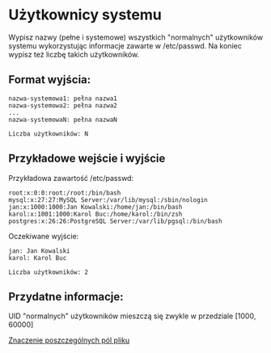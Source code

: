 # Użytkownicy systemu
Wypisz nazwy (pełne i systemowe) wszystkich "normalnych" użytkowników
systemu wykorzystując informacje zawarte w /etc/passwd. Na koniec wypisz
też liczbę takich użytkowników.

## Format wyjścia:
```
nazwa-systemowa1: pełna nazwa1
nazwa-systemowa2: pełna nazwa2
...
nazwa-systemowaN: pełna nazwaN

Liczba użytkowników: N
```

## Przykładowe wejście i wyjście
Przykładowa zawartość /etc/passwd:
```
root:x:0:0:root:/root:/bin/bash
mysql:x:27:27:MySQL Server:/var/lib/mysql:/sbin/nologin
jan:x:1000:1000:Jan Kowalski:/home/jan:/bin/bash
karol:x:1001:1000:Karol Buc:/home/karol:/bin/zsh
postgres:x:26:26:PostgreSQL Server:/var/lib/pgsql:/bin/bash
```
Oczekiwane wyjście:
```
jan: Jan Kowalski
karol: Karol Buc

Liczba użytkowników: 2
```

## Przydatne informacje:
UID "normalnych" użytkowników mieszczą się zwykle w przedziale [1000, 60000]

[Znaczenie poszczególnych pól pliku](https://en.wikipedia.org/wiki/Passwd_%28file%29#Password_file)
